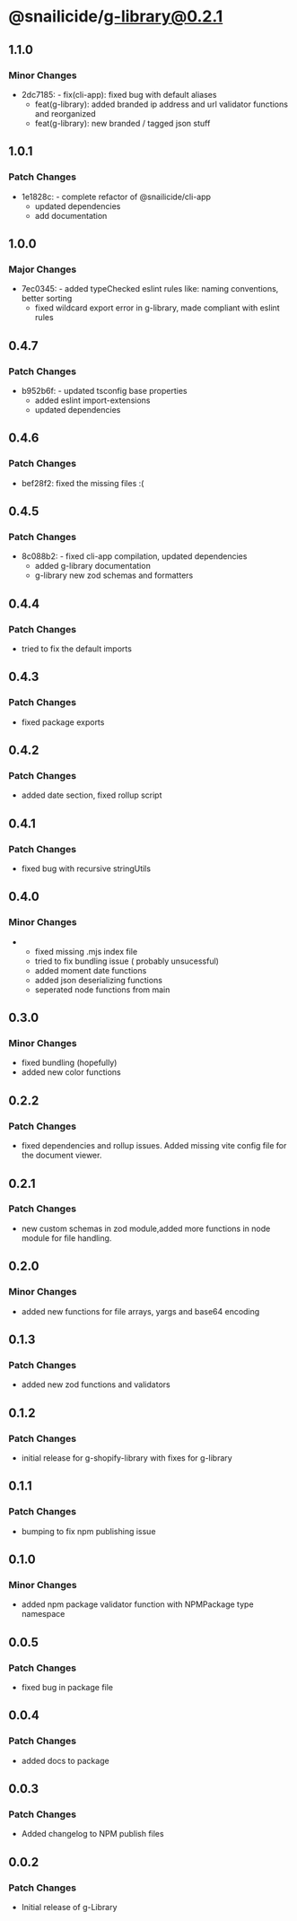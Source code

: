 # @snailicide/g-library@0.2.1

## 1.1.0

### Minor Changes

- 2dc7185: - fix(cli-app): fixed bug with default aliases
  - feat(g-library): added branded ip address and url validator functions and
    reorganized
  - feat(g-library): new branded / tagged json stuff

## 1.0.1

### Patch Changes

- 1e1828c: - complete refactor of @snailicide/cli-app
  - updated dependencies
  - add documentation

## 1.0.0

### Major Changes

- 7ec0345: - added typeChecked eslint rules like: naming conventions, better
  sorting
  - fixed wildcard export error in g-library, made compliant with eslint rules

## 0.4.7

### Patch Changes

- b952b6f: - updated tsconfig base properties
  - added eslint import-extensions
  - updated dependencies

## 0.4.6

### Patch Changes

- bef28f2: fixed the missing files :(

## 0.4.5

### Patch Changes

- 8c088b2: - fixed cli-app compilation, updated dependencies
  - added g-library documentation
  - g-library new zod schemas and formatters

## 0.4.4

### Patch Changes

- tried to fix the default imports

## 0.4.3

### Patch Changes

- fixed package exports

## 0.4.2

### Patch Changes

- added date section, fixed rollup script

## 0.4.1

### Patch Changes

- fixed bug with recursive stringUtils

## 0.4.0

### Minor Changes

- - fixed missing .mjs index file
  - tried to fix bundling issue ( probably unsucessful)
  - added moment date functions
  - added json deserializing functions
  - seperated node functions from main

## 0.3.0

### Minor Changes

- fixed bundling (hopefully)
- added new color functions

## 0.2.2

### Patch Changes

- fixed dependencies and rollup issues. Added missing vite config file for the
  document viewer.

## 0.2.1

### Patch Changes

- new custom schemas in zod module,added more functions in node module for file
  handling.

## 0.2.0

### Minor Changes

- added new functions for file arrays, yargs and base64 encoding

## 0.1.3

### Patch Changes

- added new zod functions and validators

## 0.1.2

### Patch Changes

- initial release for g-shopify-library with fixes for g-library

## 0.1.1

### Patch Changes

- bumping to fix npm publishing issue

## 0.1.0

### Minor Changes

- added npm package validator function with NPMPackage type namespace

## 0.0.5

### Patch Changes

- fixed bug in package file

## 0.0.4

### Patch Changes

- added docs to package

## 0.0.3

### Patch Changes

- Added changelog to NPM publish files

## 0.0.2

### Patch Changes

- Initial release of g-Library
